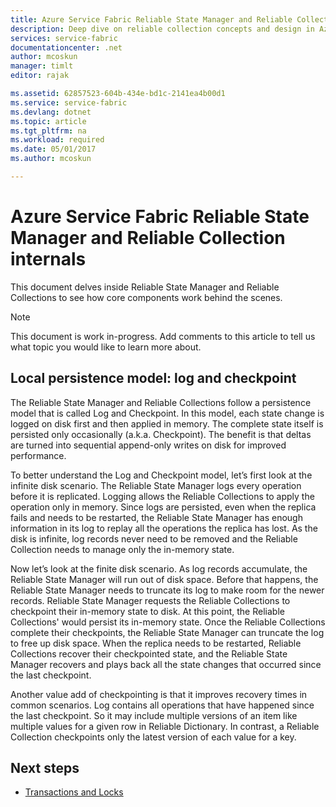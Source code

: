 ```yaml
---
title: Azure Service Fabric Reliable State Manager and Reliable Collection internals | Azure
description: Deep dive on reliable collection concepts and design in Azure Service Fabric.
services: service-fabric
documentationcenter: .net
author: mcoskun
manager: timlt
editor: rajak

ms.assetid: 62857523-604b-434e-bd1c-2141ea4b00d1
ms.service: service-fabric
ms.devlang: dotnet
ms.topic: article
ms.tgt_pltfrm: na
ms.workload: required
ms.date: 05/01/2017
ms.author: mcoskun

---
```


# Azure Service Fabric Reliable State Manager and Reliable Collection internals
This document delves inside Reliable State Manager and Reliable Collections to see how core components work behind the scenes.

> [!NOTE]
> This document is work in-progress. Add comments to this article to tell us what topic you would like to learn more about.
>

##  Local persistence model: log and checkpoint
The Reliable State Manager and Reliable Collections follow a persistence model that is called Log and Checkpoint.
In this model, each state change is logged on disk first and then applied in memory.
The complete state itself is persisted only occasionally (a.k.a. Checkpoint).
The benefit is that deltas are turned into sequential append-only writes on disk for improved performance.

To better understand the Log and Checkpoint model, let’s first look at the infinite disk scenario.
The Reliable State Manager logs every operation before it is replicated.
Logging allows the Reliable Collections to apply the operation only in memory.
Since logs are persisted, even when the replica fails and needs to be restarted, the Reliable State Manager has enough information in its log to replay all the operations the replica has lost.
As the disk is infinite, log records never need to be removed and the Reliable Collection needs to manage only the in-memory state.

Now let’s look at the finite disk scenario.
As log records accumulate, the Reliable State Manager will run out of disk space.
Before that happens, the Reliable State Manager needs to truncate its log to make room for the newer records.
Reliable State Manager requests the Reliable Collections to checkpoint their in-memory state to disk.
At this point, the Reliable Collections' would persist its in-memory state.
Once the Reliable Collections complete their checkpoints, the Reliable State Manager can truncate the log to free up disk space.
When the replica needs to be restarted, Reliable Collections recover their checkpointed state, and the Reliable State Manager recovers and plays back all the state changes that occurred since the last checkpoint.

Another value add of checkpointing is that it improves recovery times in common scenarios. 
Log contains all operations that have happened since the last checkpoint.
So it may include multiple versions of an item like multiple values for a given row in Reliable Dictionary.
In contrast, a Reliable Collection checkpoints only the latest version of each value for a key.

## Next steps
* [Transactions and Locks](service-fabric-reliable-services-reliable-collections-transactions-locks.md)

